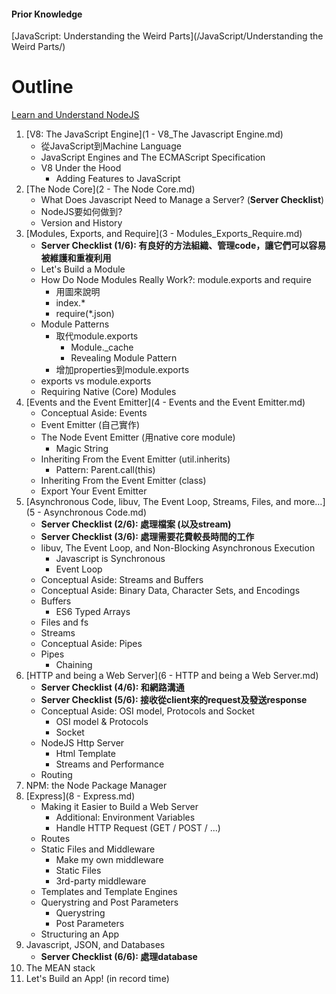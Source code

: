 #### Prior Knowledge
[JavaScript: Understanding the Weird Parts](/JavaScript/Understanding the Weird Parts/)

# Outline
[Learn and Understand NodeJS](https://www.udemy.com/understand-nodejs/learn/v4/overview)

1. [V8: The JavaScript Engine](1 - V8_The Javascript Engine.md)
    - 從JavaScript到Machine Language
    - JavaScript Engines and The ECMAScript Specification
    - V8 Under the Hood
        - Adding Features to JavaScript
2. [The Node Core](2 - The Node Core.md)
    - What Does Javascript Need to Manage a Server? (**Server Checklist**)
    - NodeJS要如何做到?
    - Version and History
3. [Modules, Exports, and Require](3 - Modules_Exports_Require.md)
    - **Server Checklist (1/6): 有良好的方法組織、管理code，讓它們可以容易被維護和重複利用**
    - Let's Build a Module
    - How Do Node Modules Really Work?: module.exports and require
        - 用圖來說明
        - index.*
        - require(*.json)
    - Module Patterns
        - 取代module.exports
            - Module._cache
            - Revealing Module Pattern
        - 增加properties到module.exports
    - exports vs module.exports
    - Requiring Native (Core) Modules
4. [Events and the Event Emitter](4 - Events and the Event Emitter.md)
    - Conceptual Aside: Events
    - Event Emitter (自己實作)
    - The Node Event Emitter (用native core module)
        - Magic String
    - Inheriting From the Event Emitter (util.inherits)
        - Pattern: Parent.call(this)
    - Inheriting From the Event Emitter (class)
    - Export Your Event Emitter
5. [Asynchronous Code, libuv, The Event Loop, Streams, Files, and more…](5 - Asynchronous Code.md)
    - **Server Checklist (2/6): 處理檔案 (以及stream)**
    - **Server Checklist (3/6): 處理需要花費較長時間的工作**
    - libuv, The Event Loop, and Non-Blocking Asynchronous Execution
        - Javascript is Synchronous
        - Event Loop
    - Conceptual Aside: Streams and Buffers
    - Conceptual Aside: Binary Data, Character Sets, and Encodings
    - Buffers
        - ES6 Typed Arrays
    - Files and fs
    - Streams
    - Conceptual Aside: Pipes
    - Pipes
        - Chaining
6. [HTTP and being a Web Server](6 - HTTP and being a Web Server.md)
    - **Server Checklist (4/6): 和網路溝通**
    - **Server Checklist (5/6): 接收從client來的request及發送response**
    - Conceptual Aside: OSI model, Protocols and Socket
        - OSI model & Protocols
        - Socket
    - NodeJS Http Server
        - Html Template
        - Streams and Performance
    - Routing
7. NPM: the Node Package Manager
8. [Express](8 - Express.md)
    - Making it Easier to Build a Web Server
        - Additional: Environment Variables
        - Handle HTTP Request (GET / POST / ...)
    - Routes
    - Static Files and Middleware
        - Make my own middleware
        - Static Files
        - 3rd-party middleware
    - Templates and Template Engines
    - Querystring and Post Parameters
        - Querystring
        - Post Parameters
    - Structuring an App
9. Javascript, JSON, and Databases
    - **Server Checklist (6/6): 處理database**
10. The MEAN stack
11. Let's Build an App! (in record time)
